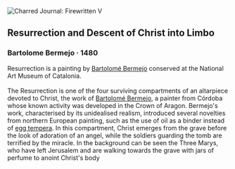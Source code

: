 <div class="artwork-of-the-day">
  <div class="container">
    <div class="img-wrapper">
      <img
        src="https://uploads0.wikiart.org/images/bartolome-bermejo/resurrection-and-descent-of-christ-to-limbo-1480.jpg"
        alt="Charred Journal: Firewritten V" />
    </div>
    <div class="artwork-detail">
      <div class="artwork-origin"> 
        <h2 class="artwork-name">Resurrection and Descent of Christ into Limbo</h2>
        <h3 class="artist">
          Bartolome Bermejo
                    ·  1480
        </h3>
      </div>
      <p class="description">
        <span class="artwork-description-text ng-binding" ng-bind-html="viewModel.ArtworkOfTheDay.Description | unsafe">Resurrection is a painting by <a target="_blank" href="/en/bartolome-bermejo">Bartolomé Bermejo</a> conserved at the National Art Museum of Catalonia.
<br>
<br>The Resurrection is one of the four surviving compartments of an altarpiece devoted to Christ, the work of <a target="_blank" href="/en/bartolome-bermejo">Bartolomé Bermejo</a>, a painter from Córdoba whose known activity was developed in the Crown of Aragon. Bermejo's work, characterised by its unidealised realism, introduced several novelties from northern European painting, such as the use of oil as a binder instead of <a target="_blank" href="/en/paintings-by-media/tempera-on-gesso-pitch-and-mastic">egg tempera</a>. In this compartment, Christ emerges from the grave before the look of adoration of an angel, while the soldiers guarding the tomb are terrified by the miracle. In the background can be seen the Three Marys, who have left Jerusalem and are walking towards the grave with jars of perfume to anoint Christ's body</span>
                        <div class="text-shadow-container" ng-show="showShadow" style=""></div>
      </p>
    </div>
  </div>

</div>
